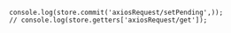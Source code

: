      console.log(store.commit('axiosRequest/setPending',));
      // console.log(store.getters['axiosRequest/get']);
